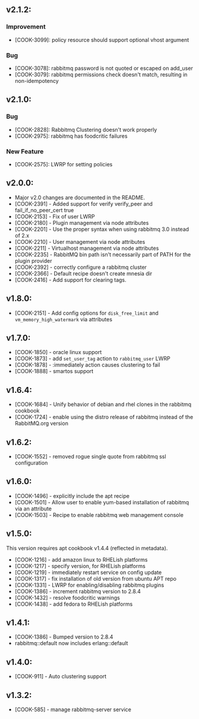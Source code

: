 ## v2.1.2:

### Improvement

- [COOK-3099]: policy resource should support optional vhost argument

### Bug

- [COOK-3078]: rabbitmq password is not quoted or escaped on add_user
- [COOK-3079]: rabbitmq permissions check doesn't match, resulting in
  non-idempotency

## v2.1.0:

### Bug

- [COOK-2828]: Rabbitmq Clustering doesn't work properly
- [COOK-2975]: rabbitmq has foodcritic failures

### New Feature

- [COOK-2575]: LWRP for setting policies

## v2.0.0:

* Major v2.0 changes are documented in the README.
* [COOK-2391] - Added support for verify verify_peer and fail_if_no_peer_cert true
* [COOK-2153] - Fix of user LWRP
* [COOK-2180] - Plugin management via node attributes
* [COOK-2201] - Use the proper syntax when using rabbitmq 3.0 instead of 2.x
* [COOK-2210] - User management via node attributes
* [COOK-2211] - Virtualhost management via node attributes
* [COOK-2235] - RabbitMQ bin path isn't necessarily part of PATH for the plugin provider
* [COOK-2392] - correctly configure a rabbitmq cluster
* [COOK-2366] - Default recipe doesn't create mnesia dir
* [COOK-2416] - Add support for clearing tags.

## v1.8.0:

* [COOK-2151] - Add config options for `disk_free_limit` and
  `vm_memory_high_watermark` via attributes

## v1.7.0:

* [COOK-1850] - oracle linux support
* [COOK-1873] - add `set_user_tag` action to `rabbitmq_user` LWRP
* [COOK-1878] - :immediately action causes clustering to fail
* [COOK-1888] - smartos support

## v1.6.4:

* [COOK-1684] - Unify behavior of debian and rhel clones in the rabbitmq cookbook
* [COOK-1724] - enable using the distro release of rabbitmq instead of the RabbitMQ.org version

## v1.6.2:

* [COOK-1552] - removed rogue single quote from rabbitmq ssl
  configuration

## v1.6.0:

* [COOK-1496] - explicitly include the apt recipe
* [COOK-1501] - Allow user to enable yum-based installation of
  rabbitmq via an attribute
* [COOK-1503] - Recipe to enable rabbitmq web management console

## v1.5.0:

This version requires apt cookbook v1.4.4 (reflected in metadata).

* [COOK-1216] - add amazon linux to RHELish platforms
* [COOK-1217] - specify version, for RHELish platforms
* [COOK-1219] - immediately restart service on config update
* [COOK-1317] - fix installation of old version from ubuntu APT repo
* [COOK-1331] - LWRP for enabling/disabling rabbitmq plugins
* [COOK-1386] - increment rabbitmq version to 2.8.4
* [COOK-1432] - resolve foodcritic warnings
* [COOK-1438] - add fedora to RHELish platforms

## v1.4.1:

* [COOK-1386] - Bumped version to 2.8.4
* rabbitmq::default now includes erlang::default

## v1.4.0:

* [COOK-911] - Auto clustering support

## v1.3.2:

* [COOK-585] - manage rabbitmq-server service
